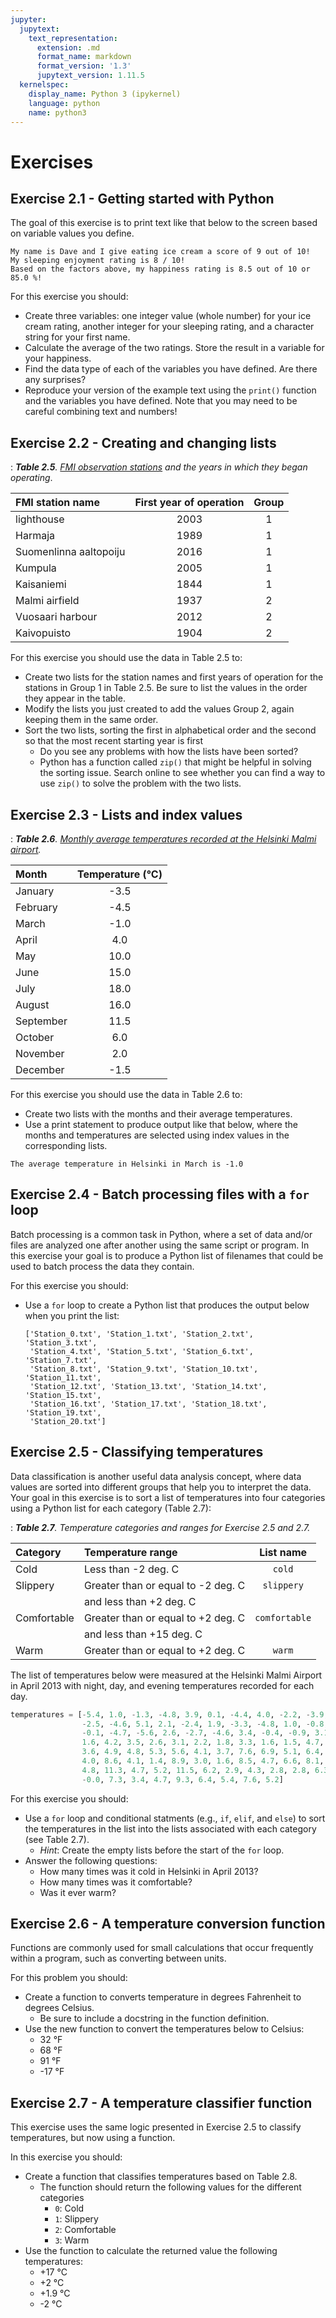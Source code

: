 ```yaml
---
jupyter:
  jupytext:
    text_representation:
      extension: .md
      format_name: markdown
      format_version: '1.3'
      jupytext_version: 1.11.5
  kernelspec:
    display_name: Python 3 (ipykernel)
    language: python
    name: python3
---
```


# Exercises


## Exercise 2.1 - Getting started with Python

The goal of this exercise is to print text like that below to the screen based on variable values you define.

```
My name is Dave and I give eating ice cream a score of 9 out of 10!
My sleeping enjoyment rating is 8 / 10!
Based on the factors above, my happiness rating is 8.5 out of 10 or 85.0 %!
```
For this exercise you should:

- Create three variables: one integer value (whole number) for your ice cream rating, another integer for your sleeping rating, and a character string for your first name. 
- Calculate the average of the two ratings. Store the result in a variable for your happiness.
- Find the data type of each of the variables you have defined. Are there any surprises?
- Reproduce your version of the example text using the `print()` function and the variables you have defined. Note that you may need to be careful combining text and numbers!


## Exercise 2.2 - Creating and changing lists

: _**Table 2.5**. [FMI observation stations](http://en.ilmatieteenlaitos.fi/observation-stations) and the years in which they began operating_.

|FMI station name       | First year of operation | Group |
|:----------------------|:-----------------------:|:-----:|
|lighthouse             | 2003                    | 1     |
|Harmaja                | 1989                    | 1     |
|Suomenlinna aaltopoiju | 2016                    | 1     |
|Kumpula                | 2005                    | 1     |
|Kaisaniemi             | 1844                    | 1     |
|Malmi airfield         | 1937                    | 2     |
|Vuosaari harbour       | 2012                    | 2     |
|Kaivopuisto            | 1904                    | 2     |

For this exercise you should use the data in Table 2.5 to:

- Create two lists for the station names and first years of operation for the stations in Group 1 in Table 2.5. Be sure to list the values in the order they appear in the table.
- Modify the lists you just created to add the values Group 2, again keeping them in the same order.
- Sort the two lists, sorting the first in alphabetical order and the second so that the most recent starting year is first
    - Do you see any problems with how the lists have been sorted?
    - Python has a function called `zip()` that might be helpful in solving the sorting issue. Search online to see whether you can find a way to use `zip()` to solve the problem with the two lists.


## Exercise 2.3 - Lists and index values

: _**Table 2.6**. [Monthly average temperatures recorded at the Helsinki Malmi airport](https://www.timeanddate.com/weather/finland/helsinki/climate)._

|Month     | Temperature (°C) |
|:---------|:----------------:|
|January   | -3.5             |
|February  | -4.5             |
|March     | -1.0             |
|April     | 4.0              |
|May       | 10.0             |
|June      | 15.0             |
|July      | 18.0             |
|August    | 16.0             |
|September | 11.5             |
|October   | 6.0              |
|November  | 2.0              |
|December  | -1.5             |

For this exercise you should use the data in Table 2.6 to:

- Create two lists with the months and their average temperatures.
- Use a print statement to produce output like that below, where the months and temperatures are selected using index values in the corresponding lists.

```
The average temperature in Helsinki in March is -1.0
```


## Exercise 2.4 - Batch processing files with a `for` loop

Batch processing is a common task in Python, where a set of data and/or files are analyzed one after another using the same script or program. In this exercise your goal is to produce a Python list of filenames that could be used to batch process the data they contain.

For this exercise you should:

- Use a `for` loop to create a Python list that produces the output below when you print the list:

    ```
    ['Station_0.txt', 'Station_1.txt', 'Station_2.txt', 'Station_3.txt',
     'Station_4.txt', 'Station_5.txt', 'Station_6.txt', 'Station_7.txt',
     'Station_8.txt', 'Station_9.txt', 'Station_10.txt', 'Station_11.txt',
     'Station_12.txt', 'Station_13.txt', 'Station_14.txt', 'Station_15.txt',
     'Station_16.txt', 'Station_17.txt', 'Station_18.txt', 'Station_19.txt',
     'Station_20.txt']
    ```

<!-- #region -->
## Exercise 2.5 - Classifying temperatures

Data classification is another useful data analysis concept, where data values are sorted into different groups that help you to interpret the data. Your goal in this exercise is to sort a list of temperatures into four categories using a Python list for each category (Table 2.7):

: _**Table 2.7**. Temperature categories and ranges for Exercise 2.5 and 2.7._

|Category    |Temperature range                  | List name     |
|:-----------|:----------------------------------|:-------------:|
|Cold        |Less than -2 deg. C                | `cold`        |
|Slippery    |Greater than or equal to -2 deg. C | `slippery`    |
|            |and less than +2 deg. C            |               |
|Comfortable |Greater than or equal to +2 deg. C | `comfortable` |
|            |and less than +15 deg. C           |               |
|Warm        |Greater than or equal to +2 deg. C | `warm`        |

The list of temperatures below were measured at the Helsinki Malmi Airport in April 2013 with night, day, and evening temperatures recorded for each day.

```python
temperatures = [-5.4, 1.0, -1.3, -4.8, 3.9, 0.1, -4.4, 4.0, -2.2, -3.9, 4.4,
                -2.5, -4.6, 5.1, 2.1, -2.4, 1.9, -3.3, -4.8, 1.0, -0.8, -2.8,
                -0.1, -4.7, -5.6, 2.6, -2.7, -4.6, 3.4, -0.4, -0.9, 3.1, 2.4,
                1.6, 4.2, 3.5, 2.6, 3.1, 2.2, 1.8, 3.3, 1.6, 1.5, 4.7, 4.0,
                3.6, 4.9, 4.8, 5.3, 5.6, 4.1, 3.7, 7.6, 6.9, 5.1, 6.4, 3.8,
                4.0, 8.6, 4.1, 1.4, 8.9, 3.0, 1.6, 8.5, 4.7, 6.6, 8.1, 4.5,
                4.8, 11.3, 4.7, 5.2, 11.5, 6.2, 2.9, 4.3, 2.8, 2.8, 6.3, 2.6,
                -0.0, 7.3, 3.4, 4.7, 9.3, 6.4, 5.4, 7.6, 5.2]
```

For this exercise you should:

- Use a `for` loop and conditional statments (e.g., `if`, `elif`, and `else`) to sort the temperatures in the list into the lists associated with each category (see Table 2.7).
    - *Hint*: Create the empty lists before the start of the `for` loop.
- Answer the following questions:
    - How many times was it cold in Helsinki in April 2013?
    - How many times was it comfortable?
    - Was it ever warm?
<!-- #endregion -->

## Exercise 2.6 - A temperature conversion function

Functions are commonly used for small calculations that occur frequently within a program, such as converting between units.

For this problem you should:

- Create a function to converts temperature in degrees Fahrenheit to degrees Celsius.
    - Be sure to include a docstring in the function definition.
- Use the new function to convert the temperatures below to Celsius:
    - 32 °F
    - 68 °F
    - 91 °F
    - -17 °F


## Exercise 2.7 - A temperature classifier function

This exercise uses the same logic presented in Exercise 2.5 to classify temperatures, but now using a function.

In this exercise you should:

- Create a function that classifies temperatures based on Table 2.8.
    - The function should return the following values for the different categories
        - `0`: Cold
        - `1`: Slippery
        - `2`: Comfortable
        - `3`: Warm
- Use the function to calculate the returned value the following temperatures:
    - +17 °C
    - +2 °C
    - +1.9 °C
    - -2 °C
